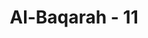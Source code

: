 ---
title: "Al-Baqarah - 11"
no: 11
arabic_no: ١١
ayah: وَاِذَا قِيْلَ لَهُمْ لَا تُفْسِدُوْا فِى الْاَرْضِۙ قَالُوْٓا اِنَّمَا نَحْنُ مُصْلِحُوْنَ
translation: "Dan apabila dikatakan kepada mereka, “Janganlah berbuat kerusakan di bumi!” Mereka menjawab, “Sesungguhnya kami justru orang-orang yang melakukan perbaikan.”"
tafsir: "Bila mereka dinasihati agar meninggalkan perbuatan yang menimbulkan kerusakan di bumi, mereka selalu membuat dalih dan alasan dengan mengatakan bahwa mereka sebenarnya berusaha mengadakan perbaikan. Mereka bahkan menganggap apa yang mereka kerjakan sebagai usaha untuk kebaikan orang-orang Islam dan untuk menciptakan perdamaian antara kaum Muslimin dengan golongan lainnya. Mereka mengatakan bahwa tindakan-tindakan mereka yang merusak itu sebagai suatu usaha perbaikan untuk menipu kaum Muslimin."
---